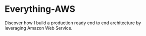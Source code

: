 # Everything-AWS
Discover how I build a production ready end to end architecture by leveraging Amazon Web Service.
